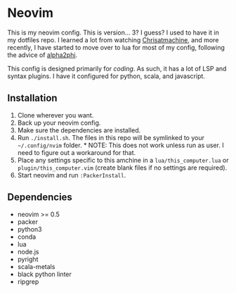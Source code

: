 # Neovim

This is my neovim config.  This is version... 3? I guess?  I used to have it in
my dotfiles repo.  I learned a lot from watching
[Chrisatmachine](https://www.youtube.com/channel/UCS97tchJDq17Qms3cux8wcA), and
more recently, I have started to move over to lua for most of my config,
following the advice of [alpha2phi](https://alpha2phi.medium.com/).

This config is designed primarily for _coding_.  As such, it has a lot of LSP
and syntax plugins.  I have it configured for python, scala, and javascript.

## Installation

1. Clone wherever you want.
2. Back up your neovim config.
3. Make sure the dependencies are installed.
4. Run `./install.sh`.  The files in this repo will be symlinked to your
   `~/.config/nvim` folder.
		* NOTE: This does not work unless run as user.  I need to figure out a
			workaround for that.
5. Place any settings specific to this amchine in a `lua/this_computer.lua` or
   `plugin/this_computer.vim` (create blank files if no settings are required).
6. Start neovim and run `:PackerInstall`.

## Dependencies

* neovim >= 0.5
* packer
* python3
* conda
* lua
* node.js
* pyright
* scala-metals
* black python linter
* ripgrep
